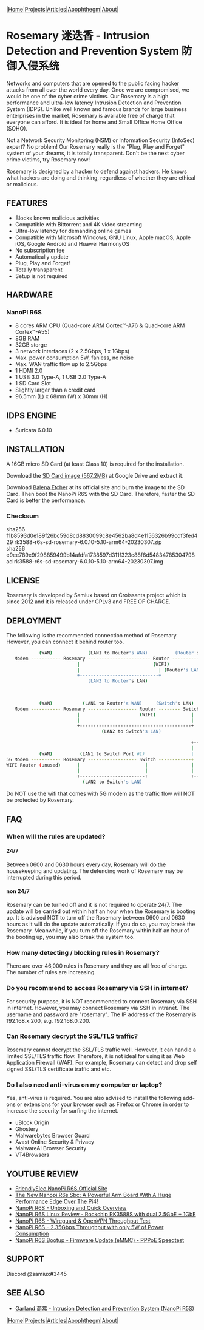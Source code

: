 |[Home](/README.md)|[Projects](/projects.md)|[Articles](/articles.md)|[Apophthegm](/apophthegm.md)|[About](/about.md)|

# Rosemary 迷迭香 - Intrusion Detection and Prevention System  防御入侵系统

Networks and computers that are opened to the public facing hacker attacks from all over the world every day.  Once we are compromised, we would be one of the cyber crime victims.  Our Rosemary is a high performance and ultra-low latency Intrusion Detection and Prevention System (IDPS).  Unlike well known and famous brands for large business enterprises in the market,  Rosemary is available free of charge that everyone can afford.  It is ideal for home and Small Office Home Office (SOHO). 

Not a Network Security Monitoring (NSM) or Information Security (InfoSec) expert?  No problem!  Our Rosemary really is the "Plug, Play and Forget" system of your dreams, it is totally transparent.  Don't be the next cyber crime victims, try Rosemary now!

Rosemary is designed by a hacker to defend against hackers. He knows what hackers are doing and thinking, regardless of whether they are ethical or malicious.

## FEATURES

- Blocks known malicious activities  
- Compatible with Bittorrent and 4K video streaming  
- Ultra-low latency for demanding online games  
- Compatible with Microsoft Windows, GNU Linux, Apple macOS, Apple iOS, Google Android and Huawei HarmonyOS  
- No subscription fee  
- Automatically update  
- Plug, Play and Forget!  
- Totally transparent  
- Setup is not required   

## HARDWARE

### NanoPI R6S

- 8 cores ARM CPU (Quad-core ARM Cortex™-A76 & Quad-core ARM Cortex™-A55)  
- 8GB RAM  
- 32GB storge  
- 3 network interfaces (2 x 2.5Gbps, 1 x 1Gbps)   
- Max. power consumption 5W, fanless, no noise  
- Max. WAN traffic flow up to 2.5Gbps  
- 1 HDMI 2.0  
- 1 USB 3.0 Type-A, 1 USB 2.0 Type-A  
- 1 SD Card Slot  
- Slightly larger than a credit card  
- 96.5mm (L) x 68mm (W) x 30mm (H)   

## IDPS ENGINE

- Suricata 6.0.10  

## INSTALLATION

A 16GB micro SD Card (at least Class 10) is required for the installation.  

Download the [SD Card image (567.2MB)](<https://drive.google.com/file/d/1kYIPGmBi6KkwG1onPSI50WxiLOda9Zm6/view?usp=sharing>) at Google Drive and extract it.

Download [Balena Etcher](https://www.balena.io/etcher) at its official site and burn the image to the SD Card.  Then boot the NanoPi R6S with the SD Card.  Therefore, faster the SD Card is better the performance.  

### Checksum

sha256 f1b8593d0e189f26bc59d8cd8830099c8e4562ba8d4e1156326b99cdf3fed429  rk3588-r6s-sd-rosemary-6.0.10-5.10-arm64-20230307.zip  
sha256 e9ee789e9f298859499b14afdfa1738597d311f323c88f6d54834785304798ad  rk3588-r6s-sd-rosemary-6.0.10-5.10-arm64-20230307.img  

## LICENSE

Rosemary is developed by Samiux based on Croissants project which is since 2012 and it is released under GPLv3 and FREE OF CHARGE.  

## DEPLOYMENT  

The following is the recommended connection method of Rosemary.  However, you can connect it behind router too.

```bash
            (WAN)             (LAN1 to Router's WAN)          (Router's LAN)          
   Modem ----------- Rosemary ----------------------- Router ----------------- PCs & Laptops
                          |                           (WIFI)                      
                          |                             | (Router's LAN)                   
                          +-----------------------------+
                              (LAN2 to Router's LAN)
```
```bash
                                                                                +------- Laptops
                                                                                |
            (WAN)           (LAN1 to Router's WAN)     (Switch's LAN)           |
   Modem ----------- Rosemary ------------------ Router -------- Switch --------+
                          |                      (WIFI)             |           |
                          |                                         |           |
                          +-----------------------------------------+           +------- PCs
                                   (LAN2 to Switch's LAN)

```
```bash
                                                                    +------- WIFI AP
                                                                    |
            (WAN)          (LAN1 to Switch Port #1)                 |
5G Modem ----------- Rosemary ------------------ Switch ------------+
WIFI Router (unused)      |                        |                |
                          |                        |                |
                          +------------------------+                +------- PCs & Laptops
                            (LAN2 to Switch's LAN)

```

Do NOT use the wifi that comes with 5G modem as the traffic flow will NOT be protected by Rosemary.

## FAQ  

### When will the rules are updated?

#### 24/7
Between 0600 and 0630 hours every day, Rosemary will do the housekeeping and updating.  The defending work of Rosemary may be interrupted during this period.  

#### non 24/7
Rosemary can be turned off and it is not required to operate 24/7.  The update will be carried out within half an hour when the Rosemary is booting up.  It is advised NOT to turn off the Rosemary between 0600 and 0630 hours as it will do the update automatically.  If you do so, you may break the Rosemary.  Meanwhile, if you turn off the Rosemary within half an hour of the booting up, you may also break the system too.    

### How many detecting / blocking rules in Rosemary?  
There are over 46,000 rules in Rosemary and they are all free of charge.  The number of rules are increasing.    

### Do you recommend to access Rosemary via SSH in internet?
For security purpose, it is NOT recommended to connect Rosemary via SSH in internet.  However, you may connect Rosemary via SSH in intranet.  The username and password are "rosemary".  The IP address of the Rosemary is 192.168.x.200, e.g. 192.168.0.200.  

### Can Rosemary decrypt the SSL/TLS traffic?
Rosemary cannot decrypt the SSL/TLS traffic well.  However, it can handle a limited SSL/TLS traffic flow.  Therefore, it is not ideal for using it as Web Application Firewall (WAF).  For example, Rosemary can detect and drop self signed SSL/TLS certificate traffic and etc.  

### Do I also need anti-virus on my computer or laptop?
Yes, anti-virus is required.  You are also advised to install the following add-ons or extensions for your browser such as Firefox or Chrome in order to increase the security for surfing the internet.

- uBlock Origin  
- Ghostery  
- Malwarebytes Browser Guard  
- Avast Online Security & Privacy  
- MalwareAI Browser Security  
- VT4Browsers  

## YOUTUBE REVIEW

- [FriendlyElec NanoPi R6S Official Site](https://www.friendlyelec.com/index.php?route=product/product&product_id=289)  
- [The New Nanopi R6s Sbc: A Powerful Arm Board With A Huge Performance Edge Over The Pi4!](https://www.youtube.com/watch?v=CfaWB9q4xOI)  
- [NanoPi R6S - Unboxing and Quick Overview](https://www.youtube.com/watch?v=-rlJ_80d01U)  
- [NanoPi R6S Linux Review - Rockchip RK3588S with dual 2.5GbE + 1GbE](https://www.youtube.com/watch?v=gCBNWGhp8gM)  
- [NanoPi R6S - Wireguard & OpenVPN Throughput Test](https://www.youtube.com/watch?v=YC16CsEYN6g)  
- [NanoPi R6S - 2.35Gbps Throughput with only 5W of Power Consumption](https://www.youtube.com/watch?v=UMbTibi3n2k)  
- [NanoPi R6S Bootup - Firmware Update (eMMC) - PPPoE Speedtest](https://www.youtube.com/watch?v=WylvVwlDrFg)  

## SUPPORT

Discord @samiux#3445  

## SEE ALSO

- [Garland 茼蒿 - Intrusion Detection and Prevention System (NanoPi R5S)](/garland.md)  

|[Home](/README.md)|[Projects](/projects.md)|[Articles](/articles.md)|[Apophthegm](/apophthegm.md)|[About](/about.md)|
